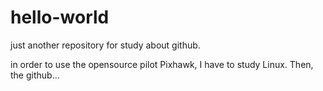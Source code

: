 # hello-world
just another repository for study about github.

in order to use the opensource pilot Pixhawk, I have to study Linux. Then, the github...
